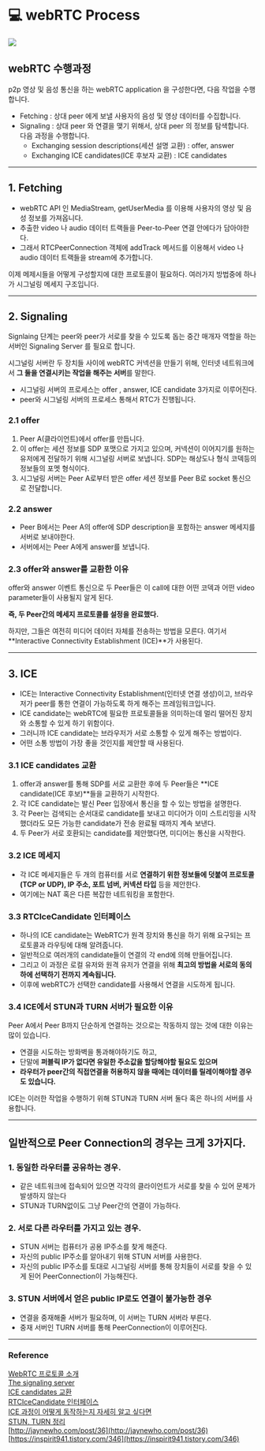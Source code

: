 # 💻 webRTC Process
![](https://velog.velcdn.com/images/jsw4215/post/b6706bea-56de-4b49-b86d-65131aa0dad9/image.webp)
## webRTC 수행과정
p2p 영상 및 음성 통신을 하는 webRTC application 을 구성한다면, 다음 작업을 수행합니다.

- Fetching : 상대 peer 에게 보낼 사용자의 음성 및 영상 데이터를 수집합니다.
- Signaling : 상대 peer 와 연결을 맺기 위해서, 상대 peer 의 정보를 탐색합니다. 다음 과정을 수행합니다.
  - Exchanging session descriptions(세션 설명 교환) : offer, answer    
  - Exchanging ICE candidates(ICE 후보자 교환) : ICE candidates

___

## 1. Fetching
- webRTC API 인 MediaStream, getUserMedia 를 이용해 사용자의 영상 및 음성 정보를 가져옵니다. 
- 추출한 video 나 audio 데이터 트랙들을 Peer-to-Peer 연결 안에다가 담아야한다. 
- 그래서 RTCPeerConnection 객체에 addTrack 메서드를 이용해서 video 나 audio 데이터 트랙들을 stream에 추가합니다.

이제 메제시들을 어떻게 구성할지에 대한 프로토콜이 필요하다. 여러가지 방법중에 하나가 시그널링 메세지 구조입니다.
___

## 2. Signaling

Signlaing 단계는 peer와 peer가 서로를 찾을 수 있도록 돕는 중간 매개자 역할을 하는 서버인 Signaling Server 를 필요로 합니다.

시그널링 서버란 두 장치들 사이에 webRTC 커넥션을 만들기 위해, 인터넷 네트워크에서 **그 둘을 연결시키는 작업을 해주는 서버**를 말한다. 

- 시그널링 서버의 프로세스는 offer , answer, ICE candidate 3가지로 이루어진다.
- peer와 시그널링 서버의 프로세스 통해서 RTC가 진행됩니다.

### 2.1 offer

1. Peer A(클라이언트)에서 offer를 만듭니다.
2. 이 offer는 세션 정보를 SDP 포맷으로 가지고 있으며, 커넥션이 이어지기를 원하는 유저에게 전달하기 위해 시그널링 서버로 보냅니다.  SDP는 해상도나 형식 코덱등의 정보들의 포멧 형식이다.
3. 시그널링 서버는 Peer A로부터 받은 offer 세션 정보를 Peer B로 socket 통신으로 전달합니다.

### 2.2 answer
- Peer B에서는 Peer A의 offer에 SDP description을 포함하는 answer 메세지를 서버로 보내야한다.
- 서버에서는 Peer A에게 answer를 보냅니다.
  

### 2.3 offer와 answer를 교환한 이유
offer와 answer 이벤트 통신으로 두 Peer들은 이 call에 대한 어떤 코덱과 어떤 video parameter들이 사용될지 알게 된다.

**즉, 두 Peer간의 메세지 프로토콜를 설정을 완료했다.**

하지만, 그들은 여전히 미디어 데이터 자체를 전송하는 방법을 모른다. 여기서 **Interactive Connectivity Establishment (ICE)**가 사용된다.

___
## 3. ICE 
- ICE는 Interactive Connectivity Establishment(인터넷 연결 생성)이고, 브라우저가 peer를 통한 연결이 가능하도록 하게 해주는 프레임워크입니다.
- ICE candidate는 webRTC에 필요한 프로토콜들을 의미하는데 멀리 떨어진 장치와 소통할 수 있게 하기 위함이다.
- 그러니까 ICE candidate는 브라우저가 서로 소통할 수 있게 해주는 방법이다.
- 어떤 소통 방법이 가장 좋을 것인지를 제안할 때 사용된다.


### 3.1 ICE candidates 교환
1. offer과 answer를 통해 SDP를 서로 교환한 후에 두 Peer들은 **ICE candidate(ICE 후보)**들을 교환하기 시작한다.
2. 각 ICE candidate는 발신 Peer 입장에서 통신을 할 수 있는 방법을 설명한다.
3. 각 Peer는 검색되는 순서대로 candidate를 보내고 미디어가 이미 스트리밍을 시작 했더라도 모든 가능한 candidate가 전송 완료될 때까지 계속 보낸다. 
4. 두 Peer가 서로 호환되는 candidate를 제안했다면, 미디어는 통신을 시작한다.

### 3.2 ICE 메세지
- 각 ICE 메세지들은 두 개의 컴퓨터를 서로 **연결하기 위한 정보들에 덧붙여 프로토콜(TCP or UDP), IP 주소, 포트 넘버, 커넥션 타입** 등을 제안한다. 
- 여기에는 NAT 혹은 다른 복잡한 네트워킹을 포함한다.

### 3.3 RTCIceCandidate 인터페이스
- 하나의 ICE candidate는 WebRTC가 원격 장치와 통신을 하기 위해 요구되는 프로토콜과 라우팅에 대해 알려줍니다. 
- 일반적으로 여러개의 candidate들이 연결의 각 end에 의해 만들어집니다. 
- 그리고 이 과정은 로컬 유저와 원격 유저가 연결을 위해 **최고의 방법을 서로의 동의하에 선택하기 전까지 계속됩니다.**
-  이후에 webRTC가 선택한 candidate를 사용해서 연결을 시도하게 됩니다.

### 3.4 ICE에서 STUN과 TURN 서버가 필요한 이유
Peer A에서 Peer B까지 단순하게 연결하는 것으로는 작동하지 않는 것에 대한 이유는 많이 있습니다. 

- 연결을 시도하는 방화벽을 통과해야하기도 하고, 
- 단말에 **퍼블릭 IP가 없다면 유일한 주소값을 할당해야할 필요도 있으며**
- **라우터가 peer간의 직접연결을 허용하지 않을 때에는 데이터를 릴레이해야할 경우도 있습니다.**

ICE는 이러한 작업을 수행하기 위해 STUN과 TURN 서버 둘다 혹은 하나의 서버를 사용합니다.

___
## 일반적으로 Peer Connection의 경우는 크게 3가지다.

### 1. 동일한 라우터를 공유하는 경우.
- 같은 네트워크에 접속되어 있으면 각각의 클라이언트가 서로를 찾을 수 있어 문제가 발생하지 않는다
- STUN과 TURN없이도 그냥 Peer간의 연결이 가능하다.

### 2. 서로 다른 라우터를 가지고 있는 경우.
- STUN 서버는 컴퓨터가 공용 IP주소를 찾게 해준다.
- 자신의 public IP주소를 알아내기 위해 STUN 서버를 사용한다.
- 자신의 public IP주소를 토대로 시그널링 서버를 통해 장치들이 서로를 찾을 수 있게 된어 PeerConnection이 가능해진다.
### 3.  STUN 서버에서 얻은 public IP로도 연결이 불가능한 경우
- 연결을 중재해줄 서버가 필요하며, 이 서버는 TURN 서버라 부른다.
- 중재 서버인 TURN 서버를 통해 PeerConnection이 이루어진다.

___

### Reference
[WebRTC 프로토콜 소개](https://developer.mozilla.org/ko/docs/Web/API/WebRTC_API/Protocols)  
[The signaling server](https://developer.mozilla.org/ko/docs/Web/API/WebRTC_API/Signaling_and_video_calling#the_signaling_server)  
[ICE candidates 교환](https://developer.mozilla.org/ko/docs/Web/API/WebRTC_API/Signaling_and_video_calling#signaling_transaction_flow)  
[RTCIceCandidate 인터페이스](https://developer.mozilla.org/ko/docs/Web/API/RTCIceCandidate)  
[ICE 과정이 어떻게 동작하는지 자세히 알고 싶다면](https://developer.mozilla.org/en-US/docs/Web/API/WebRTC_API/Session_lifetime)  
[STUN, TURN 정리](https://jinblog123.tistory.com/374)  
[http://jaynewho.com/post/36](http://jaynewho.com/post/36)  
[https://inspirit941.tistory.com/346](https://inspirit941.tistory.com/346)